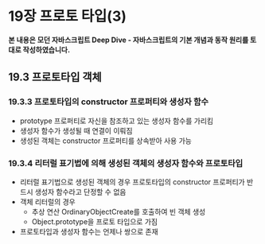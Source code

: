 # 19장 프로토 타입(3)

**본 내용은 모던 자바스크립트 Deep Dive - 자바스크립트의 기본 개념과 동작 원리를 토대로 작성하였습니다.**



## 19.3 프로토타입 객체

### 19.3.3 프로토타입의 constructor 프로퍼티와 생성자 함수

* prototype 프로퍼티로 자신을 참조하고 있는 생성자 함수를 가리킴
* 생성자 함수가 생성될 때 연결이 이뤄짐
* 생성된 객체는 constructor 프로퍼티를 상속받아 사용 가능



### 19.3.4 리터럴 표기법에 의해 생성된 객체의 생성자 함수와 프로토타입

* 리터럴 표기법으로 생성된 객체의 경우 프로토타입의 constructor 프로퍼티가 반드시 생성자 함수라고 단정할 수 없음
* 객체 리터럴의 경우
  * 추상 연산 OrdinaryObjectCreate를 호출하여 빈 객체 생성
  * Object.prototype을 프로토 타입으로 가짐
* 프로토타입과 생성자 함수는 언제나 쌍으로 존재



